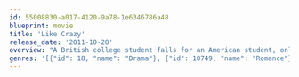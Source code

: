 ```yaml
---
id: 55008830-a017-4120-9a78-1e6346786a48
blueprint: movie
title: 'Like Crazy'
release_date: '2011-10-28'
overview: "A British college student falls for an American student, only to be separated from him when she's banned from the U.S. after overstaying her visa."
genres: '[{"id": 18, "name": "Drama"}, {"id": 10749, "name": "Romance"}]'
---
```

